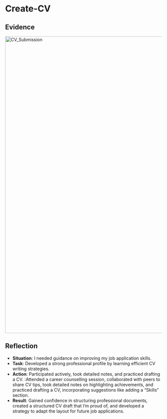 # Create-CV
## Evidence
<img width="953" alt="CV_Submission" src="https://github.com/user-attachments/assets/7bdc9b80-14d7-4934-9f5b-a9e90a4477df" />


## Reflection 
- **Situation**: I needed guidance on improving my job application skills.
- **Task**: Developed a strong professional profile by learning efficient CV writing strategies.
- **Action**: Participated actively, took detailed notes, and practiced drafting a CV.
            :Attended a career counselling session, collaborated with peers to share CV tips, took detailed notes on highlighting achievements, and practiced drafting a CV, incorporating suggestions like adding a “Skills” section.
- **Result**: Gained confidence in structuring professional documents, created a structured CV draft that I’m proud of, and developed a strategy to adapt the layout for future job applications.

